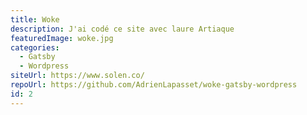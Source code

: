 ```yaml
---
title: Woke
description: J'ai codé ce site avec laure Artiaque 
featuredImage: woke.jpg
categories: 
  - Gatsby
  - Wordpress
siteUrl: https://www.solen.co/
repoUrl: https://github.com/AdrienLapasset/woke-gatsby-wordpress
id: 2
---
```

